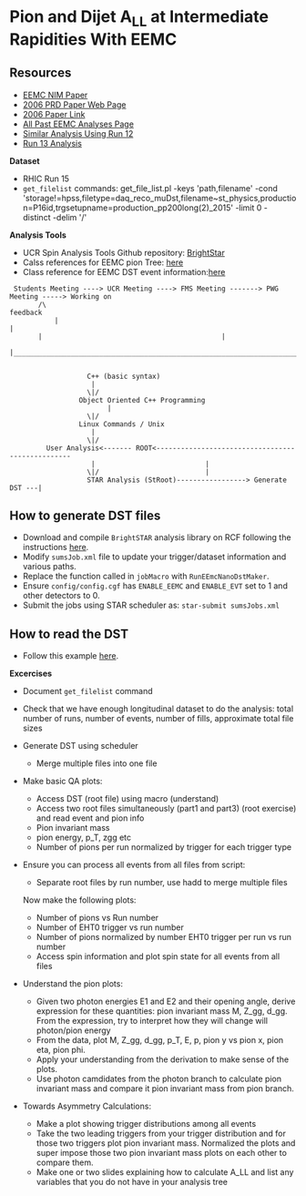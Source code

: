 Pion and Dijet A<sub>LL</sub> at Intermediate Rapidities With EEMC
===================================================================

Resources
----------

- [EEMC NIM Paper](https://www.star.bnl.gov/public/tpc/NimPapers/endcap/eemc_nim.pdf) 
- [2006 PRD Paper Web Page](https://drupal.star.bnl.gov/STAR/blog/drach09/2013/feb/28/2006-eemc-neutral-pions-paper-home-page)
- [2006 Paper Link](https://journals.aps.org/prd/abstract/10.1103/PhysRevD.89.012001)
- [All Past EEMC Analyses Page](https://drupal.star.bnl.gov/STAR/book/export/html/10124)
- [Similar Analysis Using Run 12](https://drupal.star.bnl.gov/STAR/system/files/run12EndcapDijetPreliminary.pdf)
- [Run 13 Analysis](https://drupal.star.bnl.gov/STAR/system/files/Amilkar_Poster_RHIC%2526AGS2019_v2.pdf)

**Dataset**
- RHIC Run 15
- `get_filelist` commands: get_file_list.pl -keys 'path,filename' -cond 'storage!=hpss,filetype=daq_reco_muDst,filename~st_physics,production=P16id,trgsetupname=production_pp200long(2)_2015' -limit 0 -      distinct -delim '/'

**Analysis Tools**

- UCR Spin Analysis Tools Github repository: [BrightStar](https://github.com/latifkabir/BrightSTAR)
- Calss references for EEMC pion Tree: [here](https://www.star.bnl.gov/webdata/dox/html/dir_f55c6bc819b98feb2a7a93228ad627a8.html)
- Class reference for EEMC DST event information:[here](https://github.com/latifkabir/BrightSTAR/blob/master/StRoot/BrContainers/TStEventData.h) 

```
 Students Meeting ----> UCR Meeting ----> FMS Meeting -------> PWG Meeting -----> Working on
   	   /\ 	    	      	      	    			     	     	    feedback
     	   | 	    	      	      	    			     	     	    	|   
	   |				         					|
	   |____________________________________________________________________________|
	   

			       C++ (basic syntax)
				    |
				   \|/
			     Object Oriented C++ Programming
			     	    |
				   \|/
			     Linux Commands / Unix    
				    |
				   \|/
	     User Analysis<------- ROOT<-------------------------------------------------
				    |							|
				   \|/							|						
			       STAR Analysis (StRoot)-----------------> Generate DST ---|   
```

How to generate DST files
-----------------------------

- Download and compile `BrightSTAR` analysis library on RCF following the instructions [here](https://github.com/latifkabir/BrightSTAR).
- Modify `sumsJob.xml` file to update your trigger/dataset information and various paths.
- Replace the function called in `jobMacro` with `RunEEmcNanoDstMaker`.
- Ensure `config/config.cgf` has `ENABLE_EEMC` and `ENABLE_EVT` set to 1 and other detectors to 0.
- Submit the jobs using STAR scheduler as: `star-submit sumsJobs.xml`


How to read the DST
---------------------

- Follow this example [here](https://github.com/latifkabir/BrightSTAR/blob/master/studentsAna/scripts/ReadEEmcNanoTree.C).


**Excercises**

- Document `get_filelist` command

- Check that we have enough longitudinal dataset to do the analysis: total number of runs, number of events, number of fills, approximate total file sizes

- Generate DST using scheduler 
  - Merge multiple files into one file

- Make basic QA plots:
   - Access DST (root file) using macro (understand)
   - Access two root files simultaneously (part1 and part3) (root exercise) and read event and pion info
   - Pion invariant mass
   - pion energy, p_T, zgg etc
   - Number of pions per run normalized by trigger for each trigger type
  
- Ensure you can process all events from all files from script:
  - Separate root files by run number, use hadd to merge multiple files

  Now make the following plots:
  
  - Number of pions vs Run number
  - Number of EHT0 trigger vs run number
  - Number of pions normalized by number EHT0 trigger per run  vs run number
  - Access spin information and plot spin state for all events from all files

- Understand the pion plots:
  - Given two photon energies E1 and E2 and their opening angle, derive expression for these quantities: pion invariant mass M, Z_gg, d_gg. From the expression, try to interpret how they will change will photon/pion energy
  - From the data, plot M, Z_gg, d_gg, p_T, E, p, pion y vs pion x, pion eta, pion phi.
  - Apply your understanding from the derivation to make sense of the plots.
  - Use photon camdidates from the photon branch to calculate pion invariant mass and compare it pion invariant mass from pion branch.

- Towards Asymmetry Calculations:
  - Make a plot showing trigger distributions among all events
  - Take the two leading triggers from your trigger distribution and for those two triggers plot pion invariant mass. Normalized the plots and super impose those two pion invariant mass plots on each other to compare them.
  - Make one or two slides explaining how to calculate A_LL and list any variables that you do not have in your analysis tree

						










